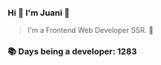 ### Hi 👋 I&#39;m Juani 🦁

> I&#39;m a Frontend Web Developer SSR. 🍻

### 📚 Days being a developer: 1283
